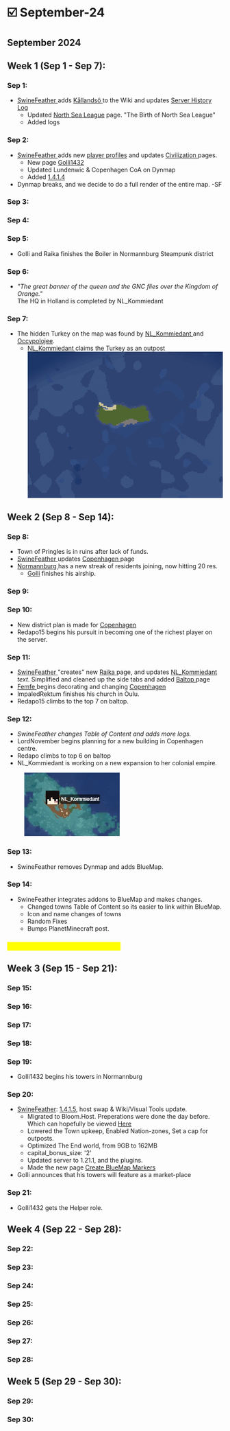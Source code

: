 # ☑️ September-24

## September 2024

## Week 1 (Sep 1 - Sep 7):

### Sep 1:

* [SwineFeather ](../general-information/rules-and-moderation/personnel-list/swinefeather.md)adds [Kållandsö ](../the-world/civilization/towns/kallandso.md)to the Wiki and updates [Server History Log](./)
  * Updated [North Sea League](../the-world/civilization/nations/north-sea-league.md) page.  "The Birth of North Sea League"
  * Added logs

### Sep 2:

* [SwineFeather ](../general-information/rules-and-moderation/personnel-list/swinefeather.md)adds new [player profiles](../the-world/civilization/players/) and updates [Civilization ](../the-world/civilization/)pages.
  * New page  [Golli](../the-world/civilization/players/golli1432.md)[1432](../the-world/civilization/players/golli1432.md)
  * Updated Lundenwic & Copenhagen CoA on Dynmap
  * Added [1.4.1.4](../changelog-updates/1.4-1.21-update/1.4.1.4.md)
* Dynmap breaks, and we decide to do a full render of the entire map. -SF

### Sep 3:

### Sep 4:

### Sep 5:

* Golli and Raika finishes the Boiler in Normannburg Steampunk district

### Sep 6:

* _"The great banner of the queen and the GNC flies over the Kingdom of Orange."_ \
  The HQ in Holland is completed by NL\_Kommiedant

### Sep 7:

* The hidden Turkey on the map was found by [NL\_Kommiedant ](../the-world/civilization/players/nl\_kommiedant.md)and [Occypolojee](../the-world/civilization/players/occypolojee.md).&#x20;
  * [NL\_Kommiedant ](../the-world/civilization/players/nl\_kommiedant.md)claims the Turkey as an outpost ![](<../.gitbook/assets/image (127).png>)

## Week 2 (Sep 8 - Sep 14):

### Sep 8:

* Town of Pringles is in ruins after lack of funds.
* [SwineFeather ](../general-information/rules-and-moderation/personnel-list/swinefeather.md)updates [Copenhagen ](../the-world/civilization/towns/copenhagen.md)page
* [Normannburg ](../the-world/civilization/towns/normannburg.md)has a new streak of residents joining, now hitting 20 res.
  * [Golli](../the-world/civilization/players/golli1432.md) finishes his airship.

### Sep 9:

### Sep 10:

* New district plan is made for [Copenhagen](../the-world/civilization/towns/copenhagen.md)
* Redapo15 begins his pursuit in becoming one of the richest player on the server.

### Sep 11:

* [SwineFeather ](../general-information/rules-and-moderation/personnel-list/swinefeather.md)"creates" new [Raika ](../the-world/civilization/players/communistraikia.md)page, and updates [NL\_Kommiedant](../the-world/civilization/players/nl\_kommiedant.md) _text_. Simplified and cleaned up the side tabs and added [Baltop ](../the-world/economy/baltop.md)page
* [Femfe ](../the-world/civilization/players/mineskate.md)begins decorating and changing [Copenhagen](../the-world/civilization/towns/copenhagen.md)
* ImpaledRektum finishes his church in Oulu.
* Redapo15 climbs to the top 7 on baltop.

### Sep 12:

* _SwineFeather changes Table of Content and adds more logs._
* LordNovember begins planning for a new building in Copenhagen centre.
* Redapo climbs to top 6 on baltop
* NL\_Kommiedant is working on a new expansion to her colonial empire.

<figure><img src="../.gitbook/assets/image (131).png" alt=""><figcaption></figcaption></figure>

### Sep 13:

* SwineFeather removes Dynmap and adds BlueMap.

### Sep 14:

* SwineFeather integrates addons to BlueMap and makes changes.
  * Changed towns Table of Content so its easier to link within BlueMap.
  * Icon and name changes of towns
  * Random Fixes
  * Bumps PlanetMinecraft post.&#x20;

### <mark style="color:yellow;">Baltop of the Week - W 37 - 2024</mark>

## Week 3 (Sep 15 - Sep 21):

### Sep 15:

### Sep 16:

### Sep 17:

### Sep 18:

### Sep 19:

* Golli1432 begins his towers in Normannburg

### Sep 20:

* [SwineFeather](../general-information/rules-and-moderation/personnel-list/swinefeather.md): [1.4.1.5](../changelog-updates/1.4-1.21-update/1.4.1.5.md), host swap & Wiki/Visual Tools update.
  * Migrated to Bloom.Host. Preperations were done the day before. Which can hopefully be viewed [Here](https://trello.com/c/fZ1R5z8J/71-server-host-swap-30)
  * Lowered the Town upkeep, Enabled Nation-zones, Set a cap for outposts.
  * Optimized The End world, from 9GB to 162MB
  * capital\_bonus\_size: '2'
  * Updated server to 1.21.1, and the plugins.
  * Made the new page [Create BlueMap Markers](../guides-and-commands/wiki-and-visual-tools/bluemap/create-bluemap-markers.md)
* Golli announces that his towers will feature as a market-place

### Sep 21:

* Golli1432 gets the Helper role.

## Week 4 (Sep 22 - Sep 28):

### Sep 22:

### Sep 23:

### Sep 24:

### Sep 25:

### Sep 26:

### Sep 27:

### Sep 28:

## Week 5 (Sep 29 - Sep 30):

### Sep 29:

### Sep 30:

